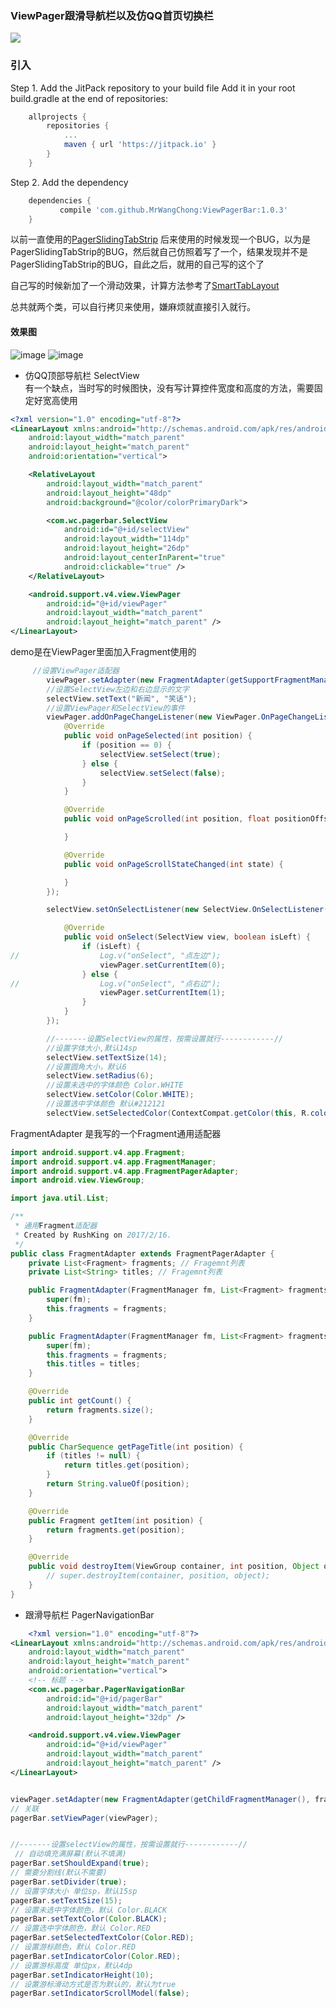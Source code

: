 ### ViewPager跟滑导航栏以及仿QQ首页切换栏

[![](https://jitpack.io/v/MrWangChong/ViewPagerBar.svg)](https://jitpack.io/#MrWangChong/ViewPagerBar)

### 引入
Step 1. Add the JitPack repository to your build file Add it in your root build.gradle at the end of repositories:
```gradle
	allprojects {
		repositories {
			...
			maven { url 'https://jitpack.io' }
		}
	}
```
Step 2. Add the dependency
```gradle
	dependencies {
	       compile 'com.github.MrWangChong:ViewPagerBar:1.0.3'
	}
```

以前一直使用的[PagerSlidingTabStrip](https://github.com/astuetz/PagerSlidingTabStrip) 后来使用的时候发现一个BUG，以为是PagerSlidingTabStrip的BUG，然后就自己仿照着写了一个，结果发现并不是PagerSlidingTabStrip的BUG，自此之后，就用的自己写的这个了

自己写的时候新加了一个滑动效果，计算方法参考了[SmartTabLayout](https://github.com/ogaclejapan/SmartTabLayout)

总共就两个类，可以自行拷贝来使用，嫌麻烦就直接引入就行。

#### 效果图
![image](https://github.com/MrWangChong/ViewPagerBar/blob/master/app/image/image1.gif)
![image](https://github.com/MrWangChong/ViewPagerBar/blob/master/app/image/image2.gif)

* 仿QQ顶部导航栏  SelectView  
有一个缺点，当时写的时候图快，没有写计算控件宽度和高度的方法，需要固定好宽高使用

```xml
<?xml version="1.0" encoding="utf-8"?>
<LinearLayout xmlns:android="http://schemas.android.com/apk/res/android"
    android:layout_width="match_parent"
    android:layout_height="match_parent"
    android:orientation="vertical">

    <RelativeLayout
        android:layout_width="match_parent"
        android:layout_height="48dp"
        android:background="@color/colorPrimaryDark">

        <com.wc.pagerbar.SelectView
            android:id="@+id/selectView"
            android:layout_width="114dp"
            android:layout_height="26dp"
            android:layout_centerInParent="true"
            android:clickable="true" />
    </RelativeLayout>

    <android.support.v4.view.ViewPager
        android:id="@+id/viewPager"
        android:layout_width="match_parent"
        android:layout_height="match_parent" />
</LinearLayout>
```
demo是在ViewPager里面加入Fragment使用的
```java
     //设置ViewPager适配器
        viewPager.setAdapter(new FragmentAdapter(getSupportFragmentManager(), fragments));
        //设置SelectView左边和右边显示的文字
        selectView.setText("新闻", "笑话");
        //设置ViewPager和SelectView的事件
        viewPager.addOnPageChangeListener(new ViewPager.OnPageChangeListener() {
            @Override
            public void onPageSelected(int position) {
                if (position == 0) {
                    selectView.setSelect(true);
                } else {
                    selectView.setSelect(false);
                }
            }

            @Override
            public void onPageScrolled(int position, float positionOffset, int positionOffsetPixels) {

            }

            @Override
            public void onPageScrollStateChanged(int state) {

            }
        });

        selectView.setOnSelectListener(new SelectView.OnSelectListener() {

            @Override
            public void onSelect(SelectView view, boolean isLeft) {
                if (isLeft) {
//					Log.v("onSelect", "点左边");
                    viewPager.setCurrentItem(0);
                } else {
//					Log.v("onSelect", "点右边");
                    viewPager.setCurrentItem(1);
                }
            }
        });

        //-------设置SelectView的属性，按需设置就行------------//
        //设置字体大小,默认14sp
        selectView.setTextSize(14);
        //设置圆角大小，默认6
        selectView.setRadius(6);
        //设置未选中的字体颜色 Color.WHITE
        selectView.setColor(Color.WHITE);
        //设置选中字体颜色 默认#212121
        selectView.setSelectedColor(ContextCompat.getColor(this, R.color.colorPrimaryDark));

```
FragmentAdapter 是我写的一个Fragment通用适配器

```java
import android.support.v4.app.Fragment;
import android.support.v4.app.FragmentManager;
import android.support.v4.app.FragmentPagerAdapter;
import android.view.ViewGroup;

import java.util.List;

/**
 * 通用Fragment适配器
 * Created by RushKing on 2017/2/16.
 */
public class FragmentAdapter extends FragmentPagerAdapter {
    private List<Fragment> fragments; // Fragemnt列表
    private List<String> titles; // Fragemnt列表

    public FragmentAdapter(FragmentManager fm, List<Fragment> fragments) {
        super(fm);
        this.fragments = fragments;
    }

    public FragmentAdapter(FragmentManager fm, List<Fragment> fragments, List<String> titles) {
        super(fm);
        this.fragments = fragments;
        this.titles = titles;
    }

    @Override
    public int getCount() {
        return fragments.size();
    }

    @Override
    public CharSequence getPageTitle(int position) {
        if (titles != null) {
            return titles.get(position);
        }
        return String.valueOf(position);
    }

    @Override
    public Fragment getItem(int position) {
        return fragments.get(position);
    }

    @Override
    public void destroyItem(ViewGroup container, int position, Object object) {
        // super.destroyItem(container, position, object);
    }
}

```
* 跟滑导航栏 PagerNavigationBar
```xml
    <?xml version="1.0" encoding="utf-8"?>
<LinearLayout xmlns:android="http://schemas.android.com/apk/res/android"
    android:layout_width="match_parent"
    android:layout_height="match_parent"
    android:orientation="vertical">
    <!-- 标题 -->
    <com.wc.pagerbar.PagerNavigationBar
        android:id="@+id/pagerBar"
        android:layout_width="match_parent"
        android:layout_height="32dp" />

    <android.support.v4.view.ViewPager
        android:id="@+id/viewPager"
        android:layout_width="match_parent"
        android:layout_height="match_parent" />
</LinearLayout>

```

```java

viewPager.setAdapter(new FragmentAdapter(getChildFragmentManager(), fragments, titles));
// 关联
pagerBar.setViewPager(viewPager);


//-------设置selectView的属性，按需设置就行------------//
 // 自动填充满屏幕(默认不填满)
pagerBar.setShouldExpand(true);
// 需要分割线(默认不需要)
pagerBar.setDivider(true);
// 设置字体大小 单位sp，默认15sp
pagerBar.setTextSize(15);
// 设置未选中字体颜色，默认 Color.BLACK
pagerBar.setTextColor(Color.BLACK);
// 设置选中字体颜色，默认 Color.RED
pagerBar.setSelectedTextColor(Color.RED);
// 设置游标颜色，默认 Color.RED
pagerBar.setIndicatorColor(Color.RED);
// 设置游标高度 单位px，默认4dp
pagerBar.setIndicatorHeight(10);
// 设置游标滑动方式是否为默认的，默认为true
pagerBar.setIndicatorScrollModel(false);
        
```

